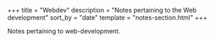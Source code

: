 +++
title = "Webdev"
description = "Notes pertaining to the Web development"
sort_by = "date"
template = "notes-section.html"
+++

Notes pertaining to web-development. 

